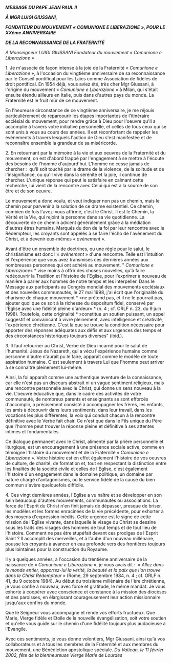 ***MESSAGE DU PAPE JEAN PAUL II***

***À MGR LUIGI GIUSSANI,***

***FONDATEUR DU MOUVEMENT « *COMUNIONE E LIBERAZIONE* », POUR LE XXème ANNIVERSAIRE***

***DE LA RECONNAISSANCE DE LA FRATERNITÉ***

*A Monseigneur LUIGI GIUSSANI Fondateur du mouvement « *Comunione e Liberazione* »*

1. Je m'associe de façon intense à la joie de la Fraternité « *Comunione e Liberazione* », à l'occasion du vingtième anniversaire de sa reconnaissance par le Conseil pontifical pour les Laïcs comme Association de fidèles de droit pontifical. En 1954 déjà, vous aviez été, très cher Mgr Giussani, à l'origine du mouvement « *Comunione e Liberazione* » à Milan, qui s'était ensuite étendu ailleurs en Italie, puis dans d'autres pays du monde. La Fraternité est le fruit mûr de ce mouvement.

En l'heureuse circonstance de ce vingtième anniversaire, je me réjouis particulièrement de reparcourir les étapes importantes de l'itinéraire ecclésial du mouvement, pour rendre grâce à Dieu pour l'oeuvre qu'Il a accomplie à travers votre initiative personnelle, et celles de tous ceux qui se sont unis à vous au cours des années. Il est réconfortant de rappeler les événements à travers lesquels l'action de Dieu s'est manifestée et de reconnaître ensemble la grandeur de sa miséricorde.

2. En retournant par la mémoire à la vie et aux oeuvres de la Fraternité et du mouvement, on est d'abord frappé par l'engagement à se mettre à l'écoute des besoins de l'homme d'aujourd'hui. L'homme ne cesse jamais de chercher :  qu'il soit touché par le drame de la violence, de la solitude et de l'insignifiance, ou qu'il vive dans la sérénité et la joie, il continue de chercher. L'unique réponse qui peut le satisfaire en calmant cette recherche, lui vient de la rencontre avec Celui qui est à la source de son être et de son oeuvre.

Le mouvement a donc voulu, et veut indiquer non pas un chemin, mais le chemin pour parvenir à la solution de ce drame existentiel. Ce chemin, combien de fois l'avez-vous affirmé, c'est le Christ. Il est le Chemin, la Vérité et la Vie, qui rejoint la personne dans sa vie quotidienne. La découverte de ce chemin advient généralement grâce à la médiation d'autres êtres humains. Marqués du don de la foi par leur rencontre avec le Rédempteur, les croyants sont appelés à se faire l'écho de l'avènement du Christ, et à devenir eux-mêmes « *avènement* ».

Avant d'être un ensemble de doctrines, ou une règle pour le salut, le christianisme est donc l'« *avènement* » d'une rencontre. Telle est l'intuition et l'expérience que vous avez transmises ces dernières années aux nombreuses personnes qui ont adhéré au mouvement. " *Comunione e Liberazione*« * vise moins à offrir des choses nouvelles, qu'à faire redécouvrir la Tradition et l'histoire de l'Eglise, pour l'exprimer à nouveau de manière à parler aux hommes de notre temps et les interpeller. Dans le Message aux participants au Congrès mondial des mouvements ecclésiaux et des nouvelles communautés, le 27 mai 1998, j'ai écrit que l'originalité du charisme de chaque mouvement * »ne prétend pas, et il ne le pourrait pas, ajouter quoi que ce soit à la richesse du depositum fidei, conservé par l'Eglise avec une fidélité pleine d'ardeur« * (n. 4 ; cf. ORLF n. 23, du 9 juin 1998). Toutefois, cette originalité * »constitue un soutien puissant, un appel suggestif et convaincant à vivre pleinement, avec intelligence et créativité, l'expérience chrétienne. C'est là que se trouve la condition nécessaire pour apporter des réponses adéquates aux défis et aux urgences des temps et des circonstances historiques toujours diverses" (ibid.).

3. Il faut retourner au Christ, Verbe de Dieu incarné pour le salut de l'humanité. Jésus de Nazareth, qui a vécu l'expérience humaine comme personne d'autre n'aurait pu le faire, apparaît comme le modèle de toute aspiration humaine. C'est seulement à travers Lui que l'homme peut arriver à se connaître pleinement lui-même.

Ainsi, la foi apparaît comme une authentique aventure de la connaissance, car elle n'est pas un discours abstrait ni un vague sentiment religieux, mais une rencontre personnelle avec le Christ, qui donne un sens nouveau à la vie. L'oeuvre éducative que, dans le cadre des activités de votre communauté, de nombreux parents et enseignants se sont efforcés d'accomplir, a précisement consisté à accompagner les frères, les enfants, les amis à découvrir dans leurs sentiments, dans leur travail, dans les vocations les plus différentes, la voix qui conduit chacun à la rencontre définitive avec le Verbe fait chair. Ce n'est que dans le Fils unique du Père que l'homme peut trouver la réponse pleine et définitive à ses attentes intimes et fondamentales.

Ce dialogue permanent avec le Christ, alimenté par la prière personnelle et liturgique, est un encouragement à une présence sociale active, comme en témoigne l'histoire du mouvement et de la Fraternité « *Comunione e Liberazione* ». Votre histoire est en effet également l'histoire de vos oeuvres de culture, de charité, de formation et, tout en respectant la distinction entre les finalités de la société civile et celles de l'Eglise, c'est également l'histoire d'un engagement dans le domaine politique, un domaine par nature chargé d'antagonismes, où le service fidèle de la cause du bien commun s'avère quelquefois difficile.

4. Ces vingt dernières années, l'Eglise a vu naître et se développer en son sein beaucoup d'autres mouvements, communautés ou associations. La force de l'Esprit du Christ n'en finit jamais de dépasser, presque de briser, les modèles et les formes enracinées de la vie précédente, pour exhorter à des moyens d'expression inédits. Cette urgence est le signe de cette mission de l'Eglise vivante, dans laquelle le visage du Christ se dessine sous les traits des visages des hommes de tout temps et de tout lieu de l'histoire. Comment ne pas être stupéfait devant ces prodiges de l'Esprit Saint ? Il accomplit des merveilles, et à l'aube d'un nouveau millénaire, pousse les croyants à avancer en eau profonde vers des frontières toujours plus lointaines pour la construction du Royaume.

Il y a quelques années, à l'occasion du trentième anniversaire de la naissance de « *Comunione e Liberazione* », je vous avais dit :  « *Allez dans le monde entier, apportez-lui la vérité, la beauté et la paix que l'on trouve dans le Christ Rédempteur* » (Rome, 29 septembre 1984, n. 4 ; cf. ORLF n. 41, du 9 octobre 1984). Au début du troisième millénaire de l'ère chrétienne, je vous confie à nouveau, avec force et gratitude, le même mandat. Je vous exhorte à coopérer avec conscience et constance à la mission des diocèses et des paroisses, en élargissant courageusement leur action missionnaire jusqu'aux confins du monde.

Que le Seigneur vous accompagne et rende vos efforts fructueux. Que Marie, Vierge fidèle et Etoile de la nouvelle évangélisation, soit votre soutien et qu'elle vous guide sur le chemin d'une fidélité toujours plus audacieuse à l'Evangile.

Avec ces sentiments, je vous donne volontiers, Mgr Giussani, ainsi qu'à vos collaborateurs et à tous les membres de la Fraternité et aux membres du mouvement, une Bénédiction apostolique spéciale. *Du Vatican, le 11 février 2002, fête de la bienheureuse Vierge Marie de Lourdes*
